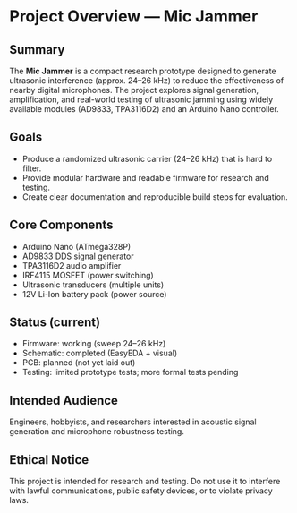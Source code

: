 # Project Overview — Mic Jammer

## Summary
The **Mic Jammer** is a compact research prototype designed to generate ultrasonic interference (approx. 24–26 kHz) to reduce the effectiveness of nearby digital microphones. The project explores signal generation, amplification, and real-world testing of ultrasonic jamming using widely available modules (AD9833, TPA3116D2) and an Arduino Nano controller.

## Goals
- Produce a randomized ultrasonic carrier (24–26 kHz) that is hard to filter.
- Provide modular hardware and readable firmware for research and testing.
- Create clear documentation and reproducible build steps for evaluation.

## Core Components
- Arduino Nano (ATmega328P)
- AD9833 DDS signal generator
- TPA3116D2 audio amplifier
- IRF4115 MOSFET (power switching)
- Ultrasonic transducers (multiple units)
- 12V Li-Ion battery pack (power source)

## Status (current)
- Firmware: working (sweep 24–26 kHz)  
- Schematic: completed (EasyEDA + visual)  
- PCB: planned (not yet laid out)  
- Testing: limited prototype tests; more formal tests pending

## Intended Audience
Engineers, hobbyists, and researchers interested in acoustic signal generation and microphone robustness testing.

## Ethical Notice
This project is intended for research and testing. Do not use it to interfere with lawful communications, public safety devices, or to violate privacy laws.
